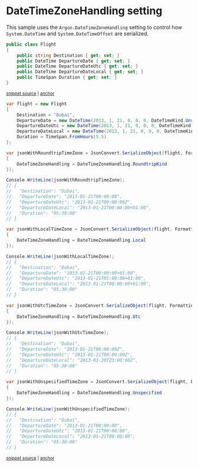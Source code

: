 # DateTimeZoneHandling setting

This sample uses the `Argon.DateTimeZoneHandling` setting to control how `System.DateTime` and `System.DateTimeOffset` are serialized.

<!-- snippet: SerializeDateTimeZoneHandlingTypes -->
<a id='snippet-serializedatetimezonehandlingtypes'></a>
```cs
public class Flight
{
    public string Destination { get; set; }
    public DateTime DepartureDate { get; set; }
    public DateTime DepartureDateUtc { get; set; }
    public DateTime DepartureDateLocal { get; set; }
    public TimeSpan Duration { get; set; }
}
```
<sup><a href='/src/Tests/Documentation/Samples/Serializer/SerializeDateTimeZoneHandling.cs#L30-L39' title='Snippet source file'>snippet source</a> | <a href='#snippet-serializedatetimezonehandlingtypes' title='Start of snippet'>anchor</a></sup>
<!-- endSnippet -->

<!-- snippet: SerializeDateTimeZoneHandlingUsage -->
<a id='snippet-serializedatetimezonehandlingusage'></a>
```cs
var flight = new Flight
{
    Destination = "Dubai",
    DepartureDate = new DateTime(2013, 1, 21, 0, 0, 0, DateTimeKind.Unspecified),
    DepartureDateUtc = new DateTime(2013, 1, 21, 0, 0, 0, DateTimeKind.Utc),
    DepartureDateLocal = new DateTime(2013, 1, 21, 0, 0, 0, DateTimeKind.Local),
    Duration = TimeSpan.FromHours(5.5)
};

var jsonWithRoundtripTimeZone = JsonConvert.SerializeObject(flight, Formatting.Indented, new JsonSerializerSettings
{
    DateTimeZoneHandling = DateTimeZoneHandling.RoundtripKind
});

Console.WriteLine(jsonWithRoundtripTimeZone);
// {
//   "Destination": "Dubai",
//   "DepartureDate": "2013-01-21T00:00:00",
//   "DepartureDateUtc": "2013-01-21T00:00:00Z",
//   "DepartureDateLocal": "2013-01-21T00:00:00+01:00",
//   "Duration": "05:30:00"
// }

var jsonWithLocalTimeZone = JsonConvert.SerializeObject(flight, Formatting.Indented, new JsonSerializerSettings
{
    DateTimeZoneHandling = DateTimeZoneHandling.Local
});

Console.WriteLine(jsonWithLocalTimeZone);
// {
//   "Destination": "Dubai",
//   "DepartureDate": "2013-01-21T00:00:00+01:00",
//   "DepartureDateUtc": "2013-01-21T01:00:00+01:00",
//   "DepartureDateLocal": "2013-01-21T00:00:00+01:00",
//   "Duration": "05:30:00"
// }

var jsonWithUtcTimeZone = JsonConvert.SerializeObject(flight, Formatting.Indented, new JsonSerializerSettings
{
    DateTimeZoneHandling = DateTimeZoneHandling.Utc
});

Console.WriteLine(jsonWithUtcTimeZone);
// {
//   "Destination": "Dubai",
//   "DepartureDate": "2013-01-21T00:00:00Z",
//   "DepartureDateUtc": "2013-01-21T00:00:00Z",
//   "DepartureDateLocal": "2013-01-20T23:00:00Z",
//   "Duration": "05:30:00"
// }

var jsonWithUnspecifiedTimeZone = JsonConvert.SerializeObject(flight, Formatting.Indented, new JsonSerializerSettings
{
    DateTimeZoneHandling = DateTimeZoneHandling.Unspecified
});

Console.WriteLine(jsonWithUnspecifiedTimeZone);
// {
//   "Destination": "Dubai",
//   "DepartureDate": "2013-01-21T00:00:00",
//   "DepartureDateUtc": "2013-01-21T00:00:00",
//   "DepartureDateLocal": "2013-01-21T00:00:00",
//   "Duration": "05:30:00"
// }
```
<sup><a href='/src/Tests/Documentation/Samples/Serializer/SerializeDateTimeZoneHandling.cs#L44-L109' title='Snippet source file'>snippet source</a> | <a href='#snippet-serializedatetimezonehandlingusage' title='Start of snippet'>anchor</a></sup>
<!-- endSnippet -->
